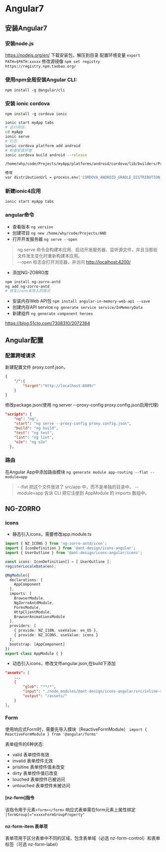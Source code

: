 # Angular7

## 安装Angular7

### 安装node.js

<https://nodejs.org/en/> 下载安装包，解压到目录
配置环境变量  `export PATH=$PATH:xxxxx`
修改源镜像
`npm set registry https://registry.npm.taobao.org/`

### 使用npm全局安装Angular CLI:

`npm install -g @angular/cli`

### 安装 ionic cordova

`npm install -g cordova ionic`

```bash
ionic start myApp tabs
# 运行项目:
cd myApp
ionic serve
# 打包
ionic cordova platform add android
# 检查安装环境
ionic cordova build android --release

/home/why/code/Projects/myApp/platforms/android/cordova/lib/builders/ProjectBuilder.js

修改
var distributionUrl = process.env['CORDOVA_ANDROID_GRADLE_DISTRIBUTION_URL'] || '../gradle-3.3-all.zip';
```

### 新建ionic4应用

`ionic start myApp tabs`

### angular命令

- 查看版本
`ng version`
- 创建项目
`ng new /home/why/code/Projects/AND`
- 打开开发服务器
`ng serve --open`

>ng serve 命令会构建本应用、启动开发服务器、监听源文件，并且当那些文件发生变化时重新构建本应用。  
--open 标志会打开浏览器，并访问 <http://localhost:4200/>

- 添加NG-ZORRO库

```bash
npm install ng-zorro-antd
ng add ng-zorro-antd
# 修复icons未导入的情况
```

- 安装内存Web API包
`npm install angular-in-memory-web-api --save`
- 创建内存API service
`ng generate service service/InMemoryData`
- 新建组件
`ng generate component heroes`

<https://blog.51cto.com/7308310/2072364>

## Angular配置

### 配置跨域请求

新建配置文件 proxy.conf.json，

```json
{
    "/":{
        "target":"http://localhost:8889/"
    }
}
```

修改package.json(使用 ng server --proxy-config proxy.config.json启用代理)

```json
"scripts": {
    "ng": "ng",
    "start": "ng serve --proxy-config proxy.config.json",
    "build": "ng build",
    "test": "ng test",
    "lint": "ng lint",
    "e2e": "ng e2e"
  },
```

### 路由
在Angular App中添加路由模块
`ng generate module app-routing --flat --module=app`
> --flat 把这个文件放进了 src/app 中，而不是单独的目录中。
  --module=app 告诉 CLI 把它注册到 AppModule 的 imports 数组中。

## NG-ZORRO

### icons

- 静态引入icons，需要修改app.module.ts

```typescript
import { NZ_ICONS } from 'ng-zorro-antd/icon';
import { IconDefinition } from '@ant-design/icons-angular';
import { UserOutline } from '@ant-design/icons-angular/icons';

const icons: IconDefinition[] = [ UserOutline ];
registerLocaleData(en);

@NgModule({
  declarations: [
    AppComponent
  ],
  imports: [
    BrowserModule,
    NgZorroAntdModule,
    FormsModule,
    HttpClientModule,
    BrowserAnimationsModule
  ],
  providers: [
    { provide: NZ_I18N, useValue: en_US },
    { provide: NZ_ICONS, useValue: icons }
  ],
  bootstrap: [AppComponent]
})
export class AppModule { }
```

- 动态引入icons，修改文件angular.json,在build下添加

```json
"assets": [
    ...
    {
        "glob": "**/*",
        "input": "./node_modules/@ant-design/icons-angular/src/inline-svg/",
        "output": "/assets/"
    }
],
```

### Form

使用响应式Form时，需要先导入模块（ReactiveFormModule）
`import { ReactiveFormModule } from '@angular/forms'`

表单组件的6种状态:

- valid 表单控件有效
- invalid 表单控件无效
- prisitine 表单控件值未改变
- dirty 表单控件值已改变
- touched 表单控件已被访问
- untouched 表单控件未被访问

#### [nz-form]指令

该指令用于元素`<form></form>`
响应式表单需在form元素上属性绑定`[formGroup]="xxxxxFormGroupProperty"`

#### nz-form-item 表单项

表单项用于区分表单中不同的区域，包含表单域（必选 nz-form-control）和表单标签（可选 nz-form-label）

